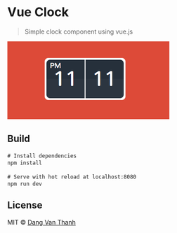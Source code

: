 # Vue Clock

> Simple clock component using vue.js

![](screenshot.png)

## Build

```
# Install dependencies
npm install

# Serve with hot reload at localhost:8080
npm run dev
```

## License

MIT © [Dang Van Thanh](http://dangthanh.org)
